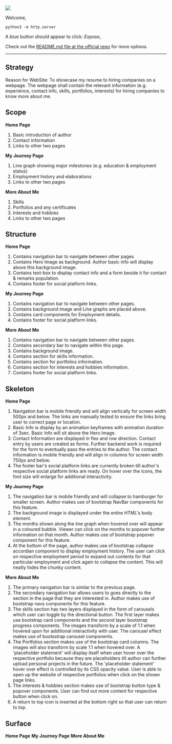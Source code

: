 <img src="https://codeinstitute.s3.amazonaws.com/fullstack/ci_logo_small.png" style="margin: 0;">

Welcome,

`python3 -m http.server`

A blue button should appear to click: *Expose*,

 Check out the <a href="https://github.com/Eventyret/vscode-bcdn" target="_blank">README.md file at the official repo</a> for more options.

--------

## Strategy

Reason for WebSite: To showcase my resume to hiring companies on a webpage. The webpage shall contain the relevant information (e.g. experience, contact info, skills, portfolios, interests) for hiring companies to know more about me.

## Scope

**Home Page**

1. Basic introduction of author
2. Contact information
3. Links to other two pages

**My Journey Page**
1. Line graph showing major milestones (e.g. education & employment status)
2. Employment history and elaborations
3. Links to other two pages

**More About Me**
1. Skills
2. Portfolios and any certificates
3. Interests and hobbies
4. Links to other two pages

## Structure

**Home Page**

1. Contains navigation bar to navigate between other pages
2. Contains Hero Image as background. Author basic info will display above this background image.
3. Contains text-box to display contact info and a form beside it for contact & remarks population.
4. Contains footer for social platform links.

**My Journey Page**
1. Contains navigation bar to navigate between other pages.
2. Contains background image and Line graphs are placed above.
3. Contains card components for Employment details.
4. Contains footer for social platform links.

**More About Me**
1. Contains navigation bar to navigate between other pages.
2. Contains secondary bar to navigate within this page.
3. Contains background image.
4. Contains section for skills information.
5. Contains section for portfolios information.
6. Contains section for interests and hobbies information.
7. Contains footer for social platform links.

## Skeleton

**Home Page**
1. Navigation bar is mobile friendly and will align vertically for screen width 500px and below. The links are manually tested to ensure the links bring user to correct page or location.
2. Basic Info is display by an animation keyframes with animation duration of 3sec. Basic Info will sit above the Hero Image.
3. Contact Information are displayed in flex and row direction. Contact entry by users are created as forms. Further backend work is required for the form to eventually pass the entries to the author. The contact information is mobile friendly and will align in columns for screen width 750px and below.
4. The footer bar's social platform links are currently broken till author's respective social platform links are ready. On hover over the icons, the font size will enlarge for additional interactivity.

**My Journey Page**
1. The navigation bar is mobile friendly and will collapse to hamburger for smaller screen. Author makes use of bootstrap NavBar components for this feature.
2. The background image is displayed under the entire HTML's body element.
3. The months shown along the line graph when hovered over will appear in a coloured bubble. Viewer can click on the months to popover further information on that month. Author makes use of bootstrap popover component for this feature.
4. At the bottom of the page,  author makes use of bootstrap collapse accordian component to display employment history. The user can click on respective employment period to expand out contents for that particular employment and click again to collapse the content. This will neatly hides the chunky content.

**More About Me**
1. The primary navigation bar is similar to the previous page.
2. The secondary navigation bar allows users to goes directly to the section in the page that they are interested in. Author makes use of bootstrap navs components for this feature.
3. The skills section has two layers displayed in the form of carousels which user can toggle by the directional button. The first layer makes use bootstrap card components and the second layer bootstrap progress components. The images transform by a scale of 1.1 when hovered upon for additional interactivity with user. The carousel effect makes use of bootsstrap carousel components.
4. The Portfolios section makes use of the bootstrap card columns. The images will also transform by scale 1.1 when hovered over. A 'placeholder statement' will display itself when user hover over the respective portfolio because they are placeholders till author can further upload personal projects in the future. The 'placeholder statement' hover over effect is controlled by its CSS opacity value. User is able to open up the website of respective portfolios when click on the shown page links.
5. The interests & hobbies section makes use of bootstrap button type & popover components. User can find out more content for respective button when click on.
6. A return to top icon is inserted at the bottom right so that user can return to top.

## Surface

**Home Page**
**My Journey Page**
**More About Me**
